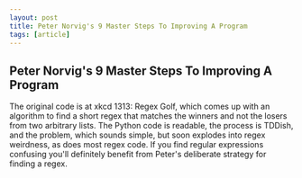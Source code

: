 ```yaml
---
layout: post
title: Peter Norvig's 9 Master Steps To Improving A Program
tags: [article]
---
```


<!--more-->

## Peter Norvig's 9 Master Steps To Improving A Program

The original code is at xkcd 1313: Regex Golf, which comes up with an algorithm to find a short regex that matches the winners and not the losers from two arbitrary lists. The Python code is readable, the process is TDDish, and the problem, which sounds simple, but soon explodes into regex weirdness, as does most regex code. If you find regular expressions confusing you'll definitely benefit from Peter's deliberate strategy for finding a regex.
